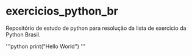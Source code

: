 # exercicios_python_br
Repositório de estudo de python para resolução da lista de exercicio da Python Brasil.

'''python
print("Hello World")
'''
